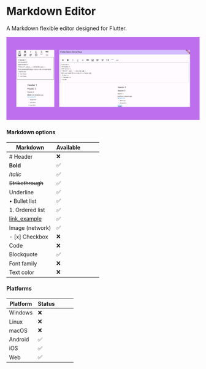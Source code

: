 # Markdown Editor

A Markdown flexible editor designed for Flutter.

![example_1](assets/screenshots/example_1.png)

#### Markdown options

| Markdown          | Available |     |     |     |
| ----------------- | --------- | --- | --- | --- |
| # Header          | ❌        |     |     |     |
| **Bold**          | ✅        |     |     |     |
| _Italic_          | ✅        |     |     |     |
| ~~Strikethrough~~ | ✅        |     |     |     |
| Underline         | ✅        |     |     |     |
| • Bullet list     | ✅        |     |     |     |
| 1. Ordered list   | ✅        |     |     |     |
| [link_example]()  | ✅        |     |     |     |
| Image (network)   | ✅        |     |     |     |
| - [x] Checkbox    | ❌        |     |     |     |
| Code              | ❌        |     |     |     |
| Blockquote        | ✅        |     |     |     |
| Font family       | ❌        |     |     |     |
| Text color        | ❌        |     |     |     |

#### Platforms

| Platform | Status |     |     |     |
| -------- | ------ | --- | --- | --- |
| Windows  | ❌     |     |     |     |
| Linux    | ❌     |     |     |     |
| macOS    | ❌     |     |     |     |
| Android  | ✅     |     |     |     |
| iOS      | ✅     |     |     |     |
| Web      | ✅     |     |     |     |
